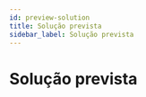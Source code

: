 ```yaml
---
id: preview-solution
title: Solução prevista
sidebar_label: Solução prevista
---
```


# Solução prevista
